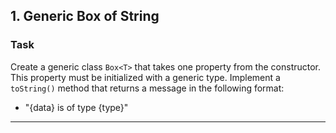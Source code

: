 ## 1. Generic Box of String

### Task

Create a generic class `Box<T>` that takes one property from the constructor. This property must be initialized with a generic type. Implement a `toString()` method that returns a message in the following format:

- "{data} is of type {type}"

---
